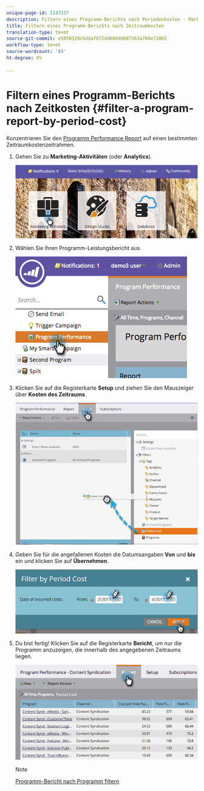 ```yaml
---
unique-page-id: 1147237
description: Filtern eines Programm-Berichts nach Periodenkosten - Marketing-Dokumente - Produktdokumentation
title: Filtern eines Programm-Berichts nach Zeitraumkosten
translation-type: tm+mt
source-git-commit: e5050328cbddaf072dd60ddd8d7363a704e720b5
workflow-type: tm+mt
source-wordcount: '93'
ht-degree: 0%

---
```



# Filtern eines Programm-Berichts nach Zeitkosten {#filter-a-program-report-by-period-cost}

Konzentrieren Sie den [Programm Performance Report](/help/marketo/product-docs/core-marketo-concepts/programs/program-performance-report/create-a-program-performance-report.md) auf einen bestimmten Zeitraumkostenzeitrahmen.

1. Gehen Sie zu **Marketing-Aktivitäten** (oder **Analytics**).

   ![](assets/login-marketing-activities-1.png)

1. Wählen Sie Ihren Programm-Leistungsbericht aus.

   ![](assets/image2014-9-23-16-3a22-3a52.png)

1. Klicken Sie auf die Registerkarte **Setup** und ziehen Sie den Mauszeiger über **Kosten des Zeitraums**.

   ![](assets/lm-86194-1.png)

1. Geben Sie für die angefallenen Kosten die Datumsangaben **Von** und **bis** ein und klicken Sie auf **Übernehmen**.

   ![](assets/lm-86194-2a-hands.png)

1. Du bist fertig! Klicken Sie auf die Registerkarte **Bericht**, um nur die Programm anzuzeigen, die innerhalb des angegebenen Zeitraums liegen.

   ![](assets/lm-86194-report-tab.png)

   >[!NOTE]
   >
   >[Programm-Bericht nach Programm filtern](/help/marketo/product-docs/core-marketo-concepts/programs/program-performance-report/filter-a-program-report-by-program.md)
